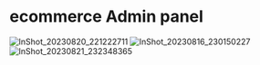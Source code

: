 # ecommerce Admin panel
![InShot_20230820_221222711](https://github.com/moury12/e-commerce-admin-/assets/107296533/4d083e79-e765-4eb0-a0aa-2ca2283bfcd3)
![InShot_20230816_230150227](https://github.com/moury12/e-commerce-admin-/assets/107296533/4c7bfb0e-2991-42a9-8eff-2683a4856625)
![InShot_20230821_232348365](https://github.com/moury12/e-commerce-admin-/assets/107296533/58005554-fb55-484f-8da1-35911b9d583a)
